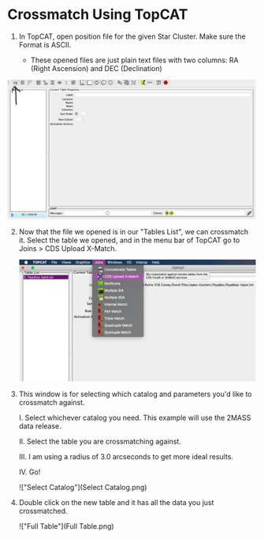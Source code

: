 # Crossmatch Using TopCAT

1. In TopCAT, open position file for the given Star Cluster. Make sure the Format is ASCII.

   - These opened files are just plain text files with two columns: RA (Right Ascension) and DEC (Declination)

     <!--Example file will be for the Hyades Cluster-->

!["Open"]("Open".png)

2. Now that the file we opened is in our "Tables List", we can crossmatch it. Select the table we opened, and in the menu bar of TopCAT go to Joins > CDS Upload X-Match.

   !["Crossmatch"]("Crossmatch".png)

3. This window is for selecting which catalog and parameters you'd like to crossmatch against. 

   I. Select whichever catalog you need. This example will use the 2MASS data release.

   II. Select the table you are crossmatching against. 

   III. I am using a radius of 3.0 arcseconds to get more ideal results. 

   IV. Go!

   !["Select Catalog"](Select Catalog.png)

4. Double click on the new table and it has all the data you just crossmatched. 

   !["Full Table"](Full Table.png)









